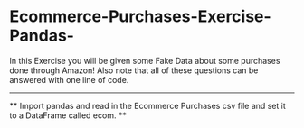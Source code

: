 # Ecommerce-Purchases-Exercise-Pandas-
In this Exercise you will be given some Fake Data about some purchases done through Amazon!
Also note that all of these questions can be answered with one line of code.
____
** Import pandas and read in the Ecommerce Purchases csv file and set it to a DataFrame called ecom. **
